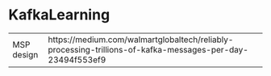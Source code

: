 # KafkaLearning
<html>
  <body>
    <table>
      <tr><td>MSP design</td><td>https://medium.com/walmartglobaltech/reliably-processing-trillions-of-kafka-messages-per-day-23494f553ef9</td></tr>
    </table>
      
  </body>
</html>
